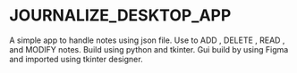 # JOURNALIZE_DESKTOP_APP
A simple app to handle notes using json file.
Use to ADD , DELETE , READ , and MODIFY notes.
Build using python and tkinter.
Gui build by using Figma and imported using tkinter designer.
